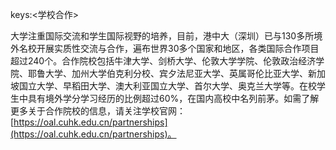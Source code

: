 keys:<学校合作>


大学注重国际交流和学生国际视野的培养，目前，港中大（深圳）已与130多所境外名校开展实质性交流与合作，遍布世界30多个国家和地区，各类国际合作项目超过240个。合作院校包括牛津大学、剑桥大学、伦敦大学学院、伦敦政治经济学院、耶鲁大学、加州大学伯克利分校、宾夕法尼亚大学、英属哥伦比亚大学、新加坡国立大学、早稻田大学、澳大利亚国立大学、首尔大学、奥克兰大学等。在校学生中具有境外学分学习经历的比例超过60%，在国内高校中名列前茅。如需了解更多关于合作院校的信息，请关注学校官网：[https://oal.cuhk.edu.cn/partnerships](https://oal.cuhk.edu.cn/partnerships)。